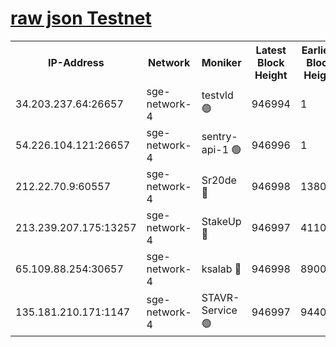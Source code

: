 
[raw json Testnet](https://rpc-check.sget.stavr.tech/sget/rpc-sget-result.json)
=


<table><tr><th>IP-Address</th><th>Network</th><th>Moniker</th><th>Latest Block Height</th><th>Earliest Block Height</th><th>Catching Up</th><th>Tx Index</th><th>Voting Power</th><th>Scan Time</th></tr><tr><td>34.203.237.64:26657</td><td>sge-network-4</td><td>testvld 🟢</td><td>946994</td><td>1</td><td>False</td><td>on</td><td>0</td><td>2024-01-04T04:01:11.160301299UTC</td></tr><tr><td>54.226.104.121:26657</td><td>sge-network-4</td><td>sentry-api-1 🟢</td><td>946996</td><td>1</td><td>False</td><td>on</td><td>0</td><td>2024-01-04T04:01:24.076474126UTC</td></tr><tr><td>212.22.70.9:60557</td><td>sge-network-4</td><td>Sr20de 🔴</td><td>946998</td><td>138001</td><td>False</td><td>on</td><td>99</td><td>2024-01-04T04:01:39.856042047UTC</td></tr><tr><td>213.239.207.175:13257</td><td>sge-network-4</td><td>StakeUp 🔴</td><td>946997</td><td>411001</td><td>False</td><td>off</td><td>100</td><td>2024-01-04T04:01:32.471088754UTC</td></tr><tr><td>65.109.88.254:30657</td><td>sge-network-4</td><td>ksalab 🔴</td><td>946998</td><td>890001</td><td>False</td><td>off</td><td>238</td><td>2024-01-04T04:01:37.428842333UTC</td></tr><tr><td>135.181.210.171:1147</td><td>sge-network-4</td><td>STAVR-Service 🟢</td><td>946997</td><td>944001</td><td>False</td><td>on</td><td>0</td><td>2024-01-04T04:01:32.896964985UTC</td></tr></table>
